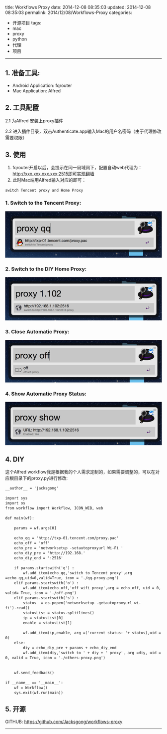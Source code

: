 title: Workflows Proxy
date: 2014-12-08 08:35:03
updated: 2014-12-08 08:35:03
permalink: 2014/12/08/Workflows-Proxy
categories:
- 开源项目
tags:
- mac
- proxy
- python
- 代理
- 项目

---

## 1. 准备工具:

- Android Application: fqrouter
- Mac Application: Alfred

## 2. 工具配置

2.1 为Alfred 安装上proxy插件

2.2 进入插件目录，双击Authenticate.app输入Mac的用户名密码（由于代理修改需要权限）

<!--more-->
## 3. 使用

1. fqrouter开启以后，会提示在同一局域网下，配置自动web代理为：http://xxx.xxx.xxx.xxx:2515即可实现翻墙
2. 此时Mac端用Alfred输入对应的即可：


`switch Tencent proxy and Home Proxy `

### 1. Switch to the Tencent Proxy:
![image](https://github.com/Jacksgong/workflows-proxy/raw/master/readme/raw_qq.png)
### 2. Switch to the DIY Home Proxy:
![image](https://github.com/Jacksgong/workflows-proxy/raw/master/readme/raw_diy.png)
### 3. Close Automatic Proxy:
![image](https://github.com/Jacksgong/workflows-proxy/raw/master/readme/raw_off.png)
### 4. Show Automatic Proxy Status:
![image](https://github.com/Jacksgong/workflows-proxy/raw/master/readme/raw_show.png)

## 4. DIY

这个Alfred workflow我是根据我的个人需求定制的，如果需要调整的，可以在对应根目录下的proxy.py进行修改:

```
__author__ = 'jacksgong'

import sys
import os
from workflow import Workflow, ICON_WEB, web

def main(wf):

    params = wf.args[0]

    echo_qq = 'http://txp-01.tencent.com/proxy.pac'
    echo_off = 'off'
    echo_pre = 'networksetup -setautoproxyurl Wi-Fi '
    echo_diy_pre = 'http://192.168.'
    echo_diy_end = ':2516'

    if params.startswith('q') :
        wf.add_item(echo_qq,'switch to Tencent proxy',arg =echo_qq,uid=0,valid=True, icon = './qq-proxy.png')
    elif params.startswith('o') :
        wf.add_item(echo_off,'off wifi proxy',arg = echo_off, uid = 0, valid= True, icon = './off.png')
    elif params.startswith('s') :
        status  = os.popen('networksetup -getautoproxyurl wi-fi').read()
        statusList = status.splitlines()
        ip = statusList[0]
        enable = statusList[1]

        wf.add_item(ip,enable, arg =('current status: '+ status),uid = 0)
    else:
        diy = echo_diy_pre + params + echo_diy_end
        wf.add_item(diy,'switch to ' + diy + ' proxy', arg =diy, uid = 0, valid = True, icon = './others-proxy.png')


    wf.send_feedback()

if __name__ == '__main__':
    wf = Workflow()
    sys.exit(wf.run(main))
```

## 5. 开源

GITHUB: https://github.com/Jacksgong/workflows-proxy

---
